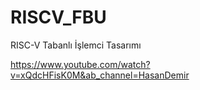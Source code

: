 # RISCV_FBU
RISC-V Tabanlı İşlemci Tasarımı

https://www.youtube.com/watch?v=xQdcHFisK0M&ab_channel=HasanDemir
